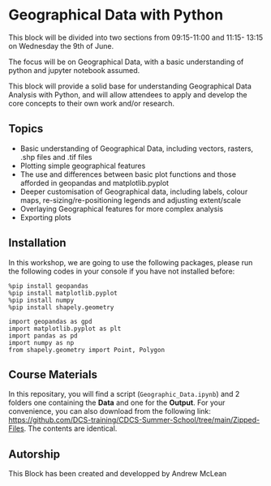 # Geographical Data with Python 
This block will be divided into two sections from 09:15-11:00 and 11:15-	13:15 on Wednesday the 9th of June.  

The focus will be on Geographical Data, with a basic understanding of python and jupyter notebook assumed.

This block will provide a solid base for understanding Geographical Data Analysis with Python, and will allow attendees to apply and develop the core concepts to their own work and/or research.

## Topics
* Basic understanding of Geographical Data, including vectors, rasters, .shp files and .tif files 
* Plotting simple geographical features 
* The use and differences between basic plot functions and those afforded in geopandas and matplotlib.pyplot 
* Deeper customisation of Geographical data, including labels, colour maps, re-sizing/re-positioning legends and adjusting extent/scale 
* Overlaying Geographical features for more complex analysis 
* Exporting plots 

## Installation
In this workshop, we are going to use the following packages, please run the following codes in your console if you have not installed before:

```
%pip install geopandas
%pip install matplotlib.pyplot
%pip install numpy
%pip install shapely.geometry

import geopandas as gpd
import matplotlib.pyplot as plt
import pandas as pd
import numpy as np
from shapely.geometry import Point, Polygon
```

## Course Materials
In this repositary, you will find a  script (`Geographic_Data.ipynb`) and 2 folders one containing the **Data** and one for the **Output**. For your convenience, you can also download from the following link: https://github.com/DCS-training/CDCS-Summer-School/tree/main/Zipped-Files. The contents are identical.



## Autorship
This Block has been created and developped by Andrew McLean 
